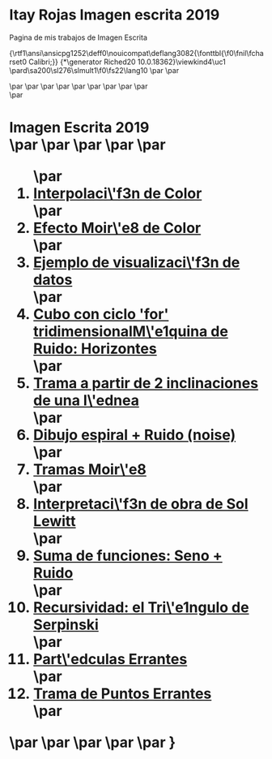 # Itay Rojas Imagen escrita 2019
Pagina de mis trabajos de Imagen Escrita

{\rtf1\ansi\ansicpg1252\deff0\nouicompat\deflang3082{\fonttbl{\f0\fnil\fcharset0 Calibri;}}
{\*\generator Riched20 10.0.18362}\viewkind4\uc1 
\pard\sa200\sl276\slmult1\f0\fs22\lang10 <html>\par
\par
<head>\par
    <meta charset="UTF-8">\par
    <meta name="viewport" content="width=device-width, user-scalable=no" />\par
    <link rel="stylesheet" href="style.css">\par
    <title>Imagen Escrita 2019</title>\par
</head>\par
\par
<body>\par
\par
    <div id="container">\par
        <h1>Imagen Escrita 2019<br>\par
\par
\par
\par
\par
        <ol>\par
            <li><a href="Boveda/">Interpolaci\'f3n de Color</a></li>\par
            <li><a href="Efecto mar/">Efecto Moir\'e8 de Color</a></li>\par
            <li><a href="Ejercicio 1/">Ejemplo de visualizaci\'f3n de datos</a></li>\par
            <li><a href="Espiral tricolor">Cubo con ciclo 'for' tridimensional</a\par
            <li><a href="noise_machine/">M\'e1quina de Ruido: Horizontes</a></li>\par
            <li><a href="pattern_01/">Trama a partir de 2 inclinaciones de una l\'ednea</a></li>\par
            <li><a href="Spiral_noise/">Dibujo espiral + Ruido (noise)</a></li>\par
            <li><a href="Tramas_Moire/">Tramas Moir\'e8</a></li>\par
            <li><a href="Lewitt_2_con_arreglo/">Interpretaci\'f3n de obra de Sol Lewitt</a></li>\par
            <li><a href="Noise_+_Sin/">Suma de funciones: Seno + Ruido</a></li>\par
            <li><a href="Triangulo_de_Serpinski/">Recursividad: el Tri\'e1ngulo de Serpinski</a></li>\par
            <li><a href="Wanderer">Part\'edculas Errantes</a></li>\par
            <li><a href="Wanderer_mesh/">Trama de Puntos Errantes</a></li>\par
        </ol>\par
</body>\par
\par
</html>\par
    \par
}

